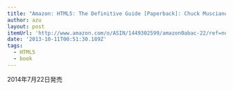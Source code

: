 ```yaml
---
title: "Amazon: HTML5: The Definitive Guide [Paperback]: Chuck Musciano, Visit Amazon's Chuck Musciano Page, search results, Learn about Author Central, Bill Kennedy, Estelle Weyl"
author: azu
layout: post
itemUrl: 'http://www.amazon.com/o/ASIN/1449302599/amazon0abac-22/ref=nosim'
date: '2013-10-11T00:51:30.189Z'
tags:
  - HTML5
  - book
---
```

2014年7月22日発売

